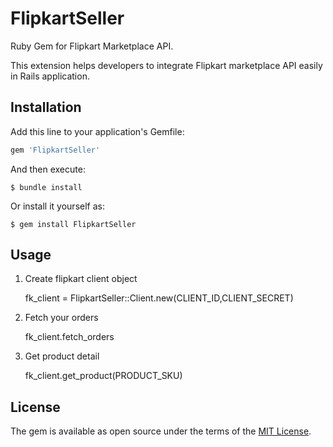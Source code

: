 # FlipkartSeller

Ruby Gem for Flipkart Marketplace API.

This extension helps developers to integrate Flipkart marketplace API easily in Rails application.

## Installation

Add this line to your application's Gemfile:

```ruby
gem 'FlipkartSeller'
```

And then execute:

    $ bundle install

Or install it yourself as:

    $ gem install FlipkartSeller

## Usage

1. Create flipkart client object

	fk_client = FlipkartSeller::Client.new(CLIENT_ID,CLIENT_SECRET)

2. Fetch your orders

	fk_client.fetch_orders

3. Get product detail
	
	fk_client.get_product(PRODUCT_SKU)


## License

The gem is available as open source under the terms of the [MIT License](http://opensource.org/licenses/MIT).

